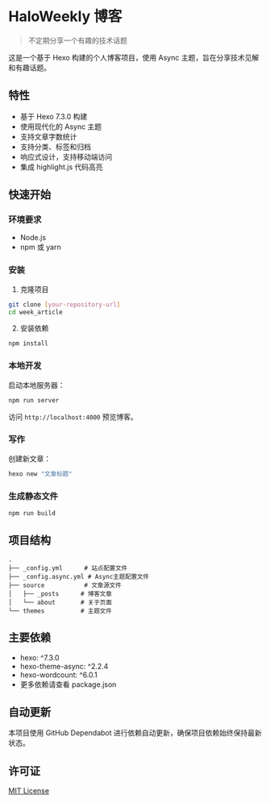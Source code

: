 # HaloWeekly 博客

> 不定期分享一个有趣的技术话题

这是一个基于 Hexo 构建的个人博客项目，使用 Async 主题，旨在分享技术见解和有趣话题。

## 特性

- 基于 Hexo 7.3.0 构建
- 使用现代化的 Async 主题
- 支持文章字数统计
- 支持分类、标签和归档
- 响应式设计，支持移动端访问
- 集成 highlight.js 代码高亮

## 快速开始

### 环境要求

- Node.js
- npm 或 yarn

### 安装

1. 克隆项目

```bash
git clone [your-repository-url]
cd week_article
```

2. 安装依赖

```bash
npm install
```

### 本地开发

启动本地服务器：

```bash
npm run server
```

访问 `http://localhost:4000` 预览博客。

### 写作

创建新文章：

```bash
hexo new "文章标题"
```

### 生成静态文件

```bash
npm run build
```

## 项目结构

```
.
├── _config.yml      # 站点配置文件
├── _config.async.yml # Async主题配置文件
├── source           # 文章源文件
│   ├── _posts      # 博客文章
│   └── about       # 关于页面
└── themes          # 主题文件
```

## 主要依赖

- hexo: ^7.3.0
- hexo-theme-async: ^2.2.4
- hexo-wordcount: ^6.0.1
- 更多依赖请查看 package.json

## 自动更新

本项目使用 GitHub Dependabot 进行依赖自动更新，确保项目依赖始终保持最新状态。

## 许可证

[MIT License](LICENSE)